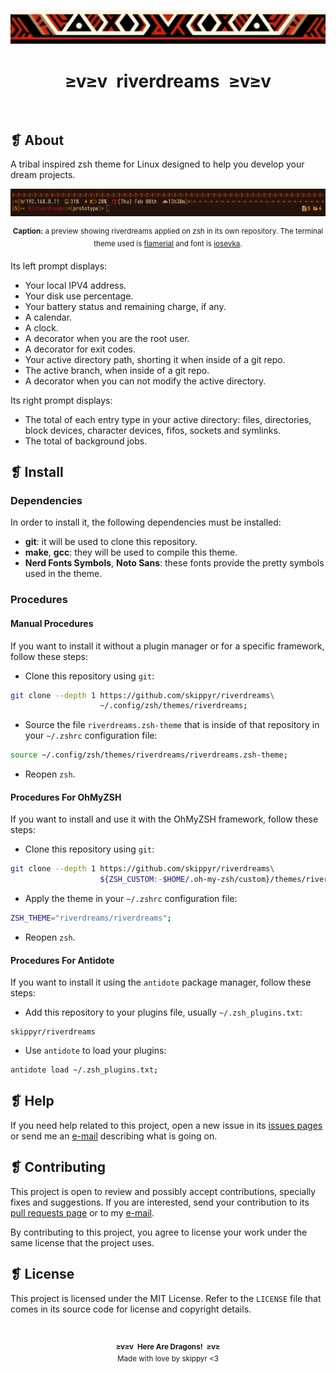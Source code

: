 <p align="center">
	<img alt="" src="imgs/ornament.webp" />
</p>
<h1 align="center">≥v≥v&ensp;riverdreams&ensp;≥v≥v</h1>
<p align="center">
	<img alt="" src="https://img.shields.io/github/license/skippyr/riverdreams?style=plastic&label=%E2%89%A5%20license&labelColor=%2324130e&color=%23b8150d" />
	&nbsp;
	<img alt="" src="https://img.shields.io/github/v/tag/skippyr/riverdreams?style=plastic&label=%E2%89%A5%20tag&labelColor=%2324130e&color=%23b8150d" />
	&nbsp;
	<img alt="" src="https://img.shields.io/github/commit-activity/t/skippyr/riverdreams?style=plastic&label=%E2%89%A5%20commits&labelColor=%2324130e&color=%23b8150d" />
	&nbsp;
	<img alt="" src="https://img.shields.io/github/stars/skippyr/riverdreams?style=plastic&label=%E2%89%A5%20stars&labelColor=%2324130e&color=%23b8150d" />
</p>

## ❡ About
A tribal inspired zsh theme for Linux designed to help you develop your dream projects.

<p align="center">
	<img alt="" src="imgs/preview.webp" />
	<p align="center"><sup><strong>Caption:</strong> a preview showing riverdreams applied on zsh in its own repository. The terminal theme used is <a href="https://github.com/skippyr/flamerial">flamerial</a> and font is <a href="https://github.com/be5invis/Iosevka">iosevka</a>.</sup></p>
</p>

Its left prompt displays:

- Your local IPV4 address.
- Your disk use percentage.
- Your battery status and remaining charge, if any.
- A calendar.
- A clock.
- A decorator when you are the root user.
- A decorator for exit codes.
- Your active directory path, shorting it when inside of a git repo.
- The active branch, when inside of a git repo.
- A decorator when you can not modify the active directory.

Its right prompt displays:

- The total of each entry type in your active directory: files, directories, block devices, character devices, fifos, sockets and symlinks.
- The total of background jobs.

## ❡ Install

### Dependencies

In order to install it, the following dependencies must be installed:

- **git**: it will be used to clone this repository.
- **make**, **gcc**: they will be used to compile this theme.
- **Nerd Fonts Symbols**, **Noto Sans**: these fonts provide the pretty symbols used in the theme.

### Procedures

#### Manual Procedures

If you want to install it without a plugin manager or for a specific framework, follow these steps:

- Clone this repository using `git`:

```sh
git clone --depth 1 https://github.com/skippyr/riverdreams\
                    ~/.config/zsh/themes/riverdreams;
```

- Source the file `riverdreams.zsh-theme` that is inside of that repository in your `~/.zshrc` configuration file:

```zsh
source ~/.config/zsh/themes/riverdreams/riverdreams.zsh-theme;
```

- Reopen `zsh`.

#### Procedures For OhMyZSH

If you want to install and use it with the OhMyZSH framework, follow these steps:

- Clone this repository using `git`:

```sh
git clone --depth 1 https://github.com/skippyr/riverdreams\
                    ${ZSH_CUSTOM:-$HOME/.oh-my-zsh/custom}/themes/riverdreams;
```

- Apply the theme in your `~/.zshrc` configuration file:

```zsh
ZSH_THEME="riverdreams/riverdreams";
```

- Reopen `zsh`.

#### Procedures For Antidote

If you want to install it using the `antidote` package manager, follow these steps:

- Add this repository to your plugins file, usually `~/.zsh_plugins.txt`:

```
skippyr/riverdreams
```

- Use `antidote` to load your plugins:

```zsh
antidote load ~/.zsh_plugins.txt;
```

## ❡ Help

If you need help related to this project, open a new issue in its [issues pages](https://github.com/skippyr/riverdreams/issues) or send me an [e-mail](mailto:skippyr.developer@gmail.com) describing what is going on.

## ❡ Contributing

This project is open to review and possibly accept contributions, specially fixes and suggestions. If you are interested, send your contribution to its [pull requests page](https://github.com/skippyr/riverdreams/pulls) or to my [e-mail](mailto:skippyr.developer@gmail.com).

By contributing to this project, you agree to license your work under the same license that the project uses.

## ❡ License

This project is licensed under the MIT License. Refer to the `LICENSE` file that comes in its source code for license and copyright details.

&ensp;
<p align="center"><sup><strong>≥v≥v&ensp;Here Are Dragons!&ensp;≥v≥</strong><br />Made with love by skippyr <3</sup></p>